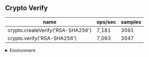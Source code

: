 ## Crypto Verify

|name|ops/sec|samples|
|-|-|-|
|crypto.createVerify('RSA-SHA256')|7,181|3591|
|crypto.verify('RSA-SHA256')|7,093|3547|


<details>
<summary>Environment</summary>

* __Machine:__ linux x64 | 4 vCPUs | 7.6GB Mem
* __Run:__ Wed Sep 25 2024 19:28:50 GMT+0000 (Coordinated Universal Time)
</details>

<!--
{"environment":{"platform":"linux","arch":"x64","cpus":4,"totalMemory":7.597896575927734},"benchmarks":[{"name":"crypto.createVerify('RSA-SHA256')","opsSec":7181.318579042726,"samples":3591},{"name":"crypto.verify('RSA-SHA256')","opsSec":7093.324289927921,"samples":3547}]}-->
